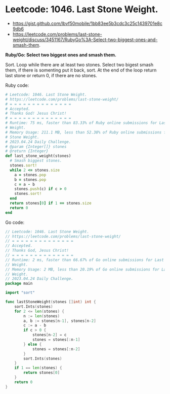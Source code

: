 # Leetcode: 1046. Last Stone Weight.

- https://gist.github.com/lbvf50mobile/1bb83ee5b3cdc3c25c1439701e8c9db6
- https://leetcode.com/problems/last-stone-weight/discuss/3451167/RubyGo%3A-Select-two-biggest-ones-and-smash-them.

**Ruby/Go: Select two biggest ones and smash them.**

Sort. Loop while there are at least two stones. Select two bigest smash them, if
there is somenting put it back, sort. At the end of the loop return last stone
or return 0, if there are no stones.


Ruby code:
```Ruby
# Leetcode: 1046. Last Stone Weight.
# https://leetcode.com/problems/last-stone-weight/
# = = = = = = = = = = = = = =
# Accepted.
# Thanks God! Jesus Christ!
# = = = = = = = = = = = = = =
# Runtime: 75 ms, faster than 83.33% of Ruby online submissions for Last Stone
# Weight.
# Memory Usage: 211.1 MB, less than 52.38% of Ruby online submissions for Last
# Stone Weight.
# 2023.04.24 Daily Challenge.
# @param {Integer[]} stones
# @return {Integer}
def last_stone_weight(stones)
  # Smash biggest stones.
  stones.sort!
  while 2 <= stones.size 
    a = stones.pop
    b = stones.pop
    c = a - b
    stones.push(c) if c > 0
    stones.sort!
  end
  return stones[0] if 1 == stones.size
  return 0
end
```

Go code:
```Go
// Leetcode: 1046. Last Stone Weight.
// https://leetcode.com/problems/last-stone-weight/
// = = = = = = = = = = = = = =
// Accepted.
// Thanks God, Jesus Christ!
// = = = = = = = = = = = = = =
// Runtime: 2 ms, faster than 66.67% of Go online submissions for Last Stone
// Weight.
// Memory Usage: 2 MB, less than 20.19% of Go online submissions for Last Stone
// Weight.
// 2023.04.24 Daily Challenge.
package main

import "sort"

func lastStoneWeight(stones []int) int {
	sort.Ints(stones)
	for 2 <= len(stones) {
		n := len(stones)
		a, b := stones[n-1], stones[n-2]
		c := a - b
		if c > 0 {
			stones[n-2] = c
			stones = stones[:n-1]
		} else {
			stones = stones[:n-2]
		}
		sort.Ints(stones)
	}
	if 1 == len(stones) {
		return stones[0]
	}
	return 0
}
```
